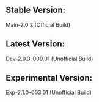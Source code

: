 ## Stable Version:
Main-2.0.2 (Official Build)

## Latest Version:
Dev-2.0.3-009.01 (Unofficial Build)

## Experimental Version:
Exp-2.1.0-003.01 (Unofficial Build)

